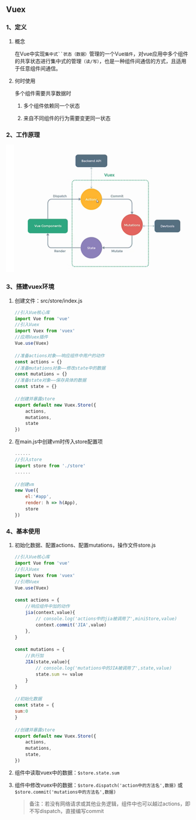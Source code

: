 ## Vuex

### 1、定义

1. 概念

    在Vue中实现`集中式``状态（数据）`管理的一个Vue`插件`，对vue应用中多个组件的共享状态进行集中式的管理`（读/写）`，也是一种组件间通信的方式，且适用于任意组件间通信。

2. 何时使用

    多个组件需要共享数据时

    1. 多个组件依赖同一个状态

    2. 来自不同组件的行为需要变更同一状态

### 2、工作原理

![](./image/vuex工作原理.PNG)

### 3、搭建vuex环境

1. 创建文件：src/store/index.js

    ```javascript
    //引入Vue核心库
    import Vue from 'vue'
    //引入Vuex
    import Vuex from 'vuex'
    //应用Vuex插件
    Vue.use(Vuex)

    //准备actions对象——响应组件中用户的动作
    const actions = {}
    //准备mutations对象——修改state中的数据
    const mutations = {}
    //准备state对象——保存具体的数据
    const state = {}

    //创建并暴露store
    export default new Vuex.Store({
        actions,
        mutations,
        state
    })
    ```

2. 在main.js中创建vm时传入store配置项

    ```javascript
    ......
    //引入store
    import store from './store'
    ......

    //创建vm
    new Vue({
        el:'#app',
        render: h => h(App),
        store
    })
    ```

### 4、基本使用

1. 初始化数据、配置actions、配置mutations，操作文件store.js

    ```javascript
    //引入Vue核心库
    import Vue from 'vue'
    //引入Vuex
    import Vuex from 'vuex'
    //引用Vuex
    Vue.use(Vuex)

    const actions = {
        //响应组件中加的动作
        jia(context,value){
            // console.log('actions中的jia被调用了',miniStore,value)
            context.commit('JIA',value)
        },
    }

    const mutations = {
        //执行加
        JIA(state,value){
            // console.log('mutations中的JIA被调用了',state,value)
            state.sum += value
        }
    }

    //初始化数据
    const state = {
    sum:0
    }

    //创建并暴露store
    export default new Vuex.Store({
        actions,
        mutations,
        state,
    })
    ```

2. 组件中读取vuex中的数据：`$store.state.sum`


3. 组件中修改vuex中的数据：`$store.dispatch('action中的方法名',数据)` 或 `$store.commit('mutations中的方法名',数据)`

    > 备注：若没有网络请求或其他业务逻辑，组件中也可以越过actions，即不写dispatch，直接编写commit